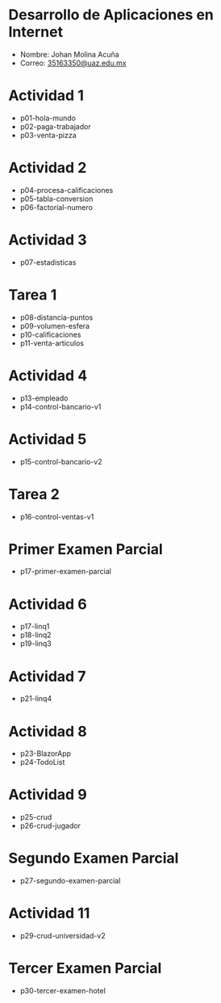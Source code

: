 # Desarrollo de Aplicaciones en Internet 

- Nombre: Johan Molina Acuña
- Correo: 35163350@uaz.edu.mx

# Actividad 1

- p01-hola-mundo
- p02-paga-trabajador
- p03-venta-pizza

# Actividad 2

- p04-procesa-calificaciones
- p05-tabla-conversion
- p06-factorial-numero

# Actividad 3

- p07-estadisticas

# Tarea 1

- p08-distancia-puntos
- p09-volumen-esfera
- p10-calificaciones
- p11-venta-articulos

# Actividad 4

- p13-empleado
- p14-control-bancario-v1

# Actividad 5

- p15-control-bancario-v2

# Tarea 2

- p16-control-ventas-v1

# Primer Examen Parcial

- p17-primer-examen-parcial

# Actividad 6

- p17-linq1
- p18-linq2
- p19-linq3

# Actividad 7

- p21-linq4

# Actividad 8

- p23-BlazorApp
- p24-TodoList

# Actividad 9

- p25-crud
- p26-crud-jugador

# Segundo Examen Parcial

- p27-segundo-examen-parcial

# Actividad 11

- p29-crud-universidad-v2

# Tercer Examen Parcial

- p30-tercer-examen-hotel